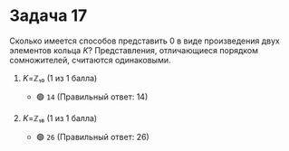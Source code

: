 # Задача 17

Сколько имеется способов представить 0 в виде произведения двух элементов кольца *K*? Представления, отличающиеся порядком сомножителей, считаются одинаковыми.

1. *K*=ℤ₁₀  (1 из 1 балла)
   * 🟢 `14` (Правильный ответ: 14)


2. *K*=ℤ₁₆ (1 из 1 балла)
    * 🟢 `26` (Правильный ответ: 26)
